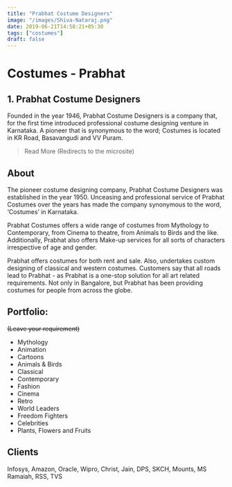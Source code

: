 ```yaml
---
title: "Prabhat Costume Designers"
image: "/images/Shiva-Nataraj.png"
date: 2019-06-21T14:58:21+05:30
tags: ["costumes"]
draft: false
---
```



# Costumes - Prabhat

## 1. Prabhat Costume Designers

Founded in the year 1946, Prabhat Costume Designers is a company that, for the first time introduced professional costume designing venture in Karnataka. A pioneer that is synonymous to the word; Costumes is located in KR Road, Basavangudi and VV Puram.

>Read More (Redirects to the microsite)

## About

The pioneer costume designing company, Prabhat Costume Designers was established in the year 1950. Unceasing and professional service of Prabhat Costumes over the years has made the company synonymous to the word, ‘Costumes’ in Karnataka.

Prabhat Costumes offers a wide range of costumes from Mythology to Contemporary, from Cinema to theatre, from Animals to Birds and the like. Additionally, Prabhat also offers Make-up services for all sorts of characters irrespective of age and gender.

Prabhat offers costumes for both rent and sale. Also, undertakes custom designing of classical and western costumes. Customers say that all roads lead to Prabhat - as Prabhat is a one-stop solution for all art related requirements. Not only in Bangalore, but Prabhat has been providing costumes for people from across the globe.

## Portfolio:  
~~(Leave your requirement)~~

* Mythology
* Animation
* Cartoons
* Animals & Birds
* Classical
* Contemporary
* Fashion
* Cinema
* Retro
* World Leaders
* Freedom Fighters
* Celebrities
* Plants, Flowers and Fruits

## Clients

Infosys, Amazon, Oracle, Wipro, Christ, Jain, DPS, SKCH, Mounts, MS Ramaiah, RSS, TVS